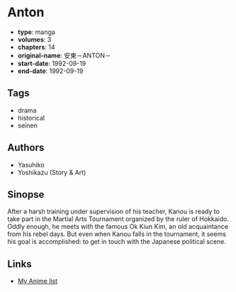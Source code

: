 # Anton

-   **type**: manga
-   **volumes**: 3
-   **chapters**: 14
-   **original-name**: 安東－ANTON－
-   **start-date**: 1992-09-19
-   **end-date**: 1992-09-19

## Tags

-   drama
-   historical
-   seinen

## Authors

-   Yasuhiko
-   Yoshikazu (Story & Art)

## Sinopse

After a harsh training under supervision of his teacher, Kanou is ready to take part in the Martial Arts Tournament organized by the ruler of Hokkaido. Oddly enough, he meets with the famous Ok Kiun Kim, an old acquaintance from his rebel days. But even when Kanou falls in the tournament, it seems his goal is accomplished: to get in touch with the Japanese political scene.

## Links

-   [My Anime list](https://myanimelist.net/manga/67085/Anton)
